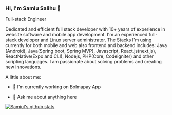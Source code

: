 

<!--
**Realhaqq/RealHaqq** is a ✨ _special_ ✨ repository because its `README.md` (this file) appears on your GitHub profile.

Here are some ideas to get you started:

- 🔭 I’m currently working on ...
- 🌱 I’m currently learning ...
- 👯 I’m looking to collaborate on fintech apps
- 🤔 I’m looking for help with ...
- 💬 Ask me about ...
- 📫 How to reach me: ...
- 😄 Pronouns: ...
- ⚡ Fun fact: ...
-->

### Hi, I'm Samiu Salihu 👋
Full-stack Engineer

Dedicated and efficient full stack developer with 10+ years of experience in website software and mobile app development. I'm an experienced full-stack developer and Linux server administrator. The Stacks I'm using currently for both mobile and web also frontend and backend includes:  Java (Android), Java(Spring boot, Spring MVP), Javascript, React.js(next.js), ReactNative(Expo and CLI), Nodejs, PHP(Core, Codeigniter) and other scripting languages. I am passionate about solving problems and creating new innovations.

A little about me:

- 🔭 I’m currently working on Bolmapay App

- 💬 Ask me about anything here


[![Samiul's github stats](https://github-readme-stats.vercel.app/api?username=Realhaqq)](https://github.com/Realhaqq/github-readme-stats)
